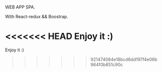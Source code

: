 WEB APP SPA.

With React-redux && Boostrap.

<<<<<<< HEAD
Enjoy it :)
=======
Enjoy it :)
>>>>>>> 921474084e18bcd6dd197f4e06b964f0b851c90c
